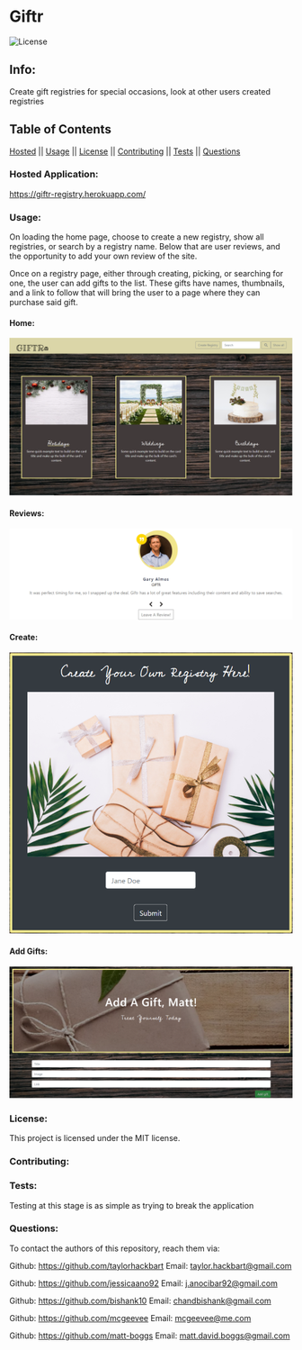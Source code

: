 # Giftr
 ![License](https://img.shields.io/badge/license-MIT-blue.svg)

## Info: 
Create gift registries for special occasions, look at other users created registries

## Table of Contents 
 [Hosted](#Hosted_Application) || [Usage](#Usage) || [License](#License) || [Contributing](#Contributing) || [Tests](#Tests) || [Questions](#Questions)

### Hosted Application:
https://giftr-registry.herokuapp.com/

### Usage:
On loading the home page, choose to create a new registry, show all registries, or search by a registry name. Below that are user reviews, and the opportunity to add your own review of the site.

Once on a registry page, either through creating, picking, or searching for one, the user can add gifts to the list. These gifts have names, thumbnails, and a link to follow that will bring the user to a page where they can purchase said gift.

#### Home:
![media1](./readmePIC/giftHome.PNG)

#### Reviews:
![media2](./readmePIC/ReviewGif.gif)

#### Create:
![media3](./readmePIC/createPage.PNG)

#### Add Gifts:
![media2](./readmePIC/addGift.PNG)

### License:
 This project is licensed under the MIT license.

### Contributing:



### Tests:
Testing at this stage is as simple as trying to break the application

### Questions:
To contact the authors of this repository, reach them via: 

Github: https://github.com/taylorhackbart
Email: taylor.hackbart@gmail.com

Github: https://github.com/jessicaano92
Email: j.anocibar92@gmail.com

Github: https://github.com/bishank10
Email: chandbishank@gmail.com

Github: https://github.com/mcgeevee
Email: mcgeevee@me.com

Github: https://github.com/matt-boggs
Email: matt.david.boggs@gmail.com